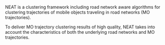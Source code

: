 NEAT is a clustering framework including road network aware algorithms for clustering trajectories of mobile objects traveling in road networks (MO trajectories).

To deliver MO trajectory clustering results of high quality, NEAT takes into account the characteristics of both the underlying road networks and MO trajectories.